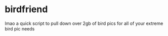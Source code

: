 # birdfriend
lmao a quick script to pull down over 2gb of bird pics for all of your extreme bird pic needs
